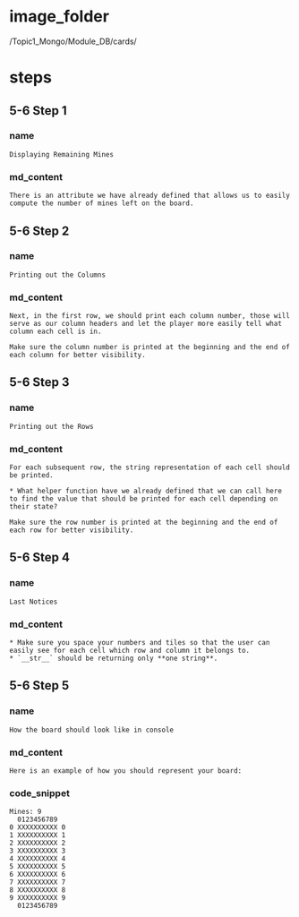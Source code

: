 # image_folder
/Topic1_Mongo/Module_DB/cards/

# steps

## 5-6 Step 1

### name
```
Displaying Remaining Mines
```

### md_content

```
There is an attribute we have already defined that allows us to easily compute the number of mines left on the board.
```

## 5-6 Step 2
### name 
```
Printing out the Columns
```
### md_content
```
Next, in the first row, we should print each column number, those will serve as our column headers and let the player more easily tell what column each cell is in.

Make sure the column number is printed at the beginning and the end of each column for better visibility.
```

## 5-6 Step 3
### name 
```
Printing out the Rows
```
### md_content
```
For each subsequent row, the string representation of each cell should be printed.

* What helper function have we already defined that we can call here to find the value that should be printed for each cell depending on their state?

Make sure the row number is printed at the beginning and the end of each row for better visibility.
```
## 5-6 Step 4
### name 
```
Last Notices
```
### md_content
```
* Make sure you space your numbers and tiles so that the user can easily see for each cell which row and column it belongs to. 
* `__str__` should be returning only **one string**. 
```

## 5-6 Step 5
### name
```
How the board should look like in console
```

### md_content
```
Here is an example of how you should represent your board:
```

### code_snippet
```
Mines: 9
  0123456789
0 XXXXXXXXXX 0
1 XXXXXXXXXX 1
2 XXXXXXXXXX 2
3 XXXXXXXXXX 3
4 XXXXXXXXXX 4
5 XXXXXXXXXX 5
6 XXXXXXXXXX 6
7 XXXXXXXXXX 7
8 XXXXXXXXXX 8
9 XXXXXXXXXX 9
  0123456789
```

